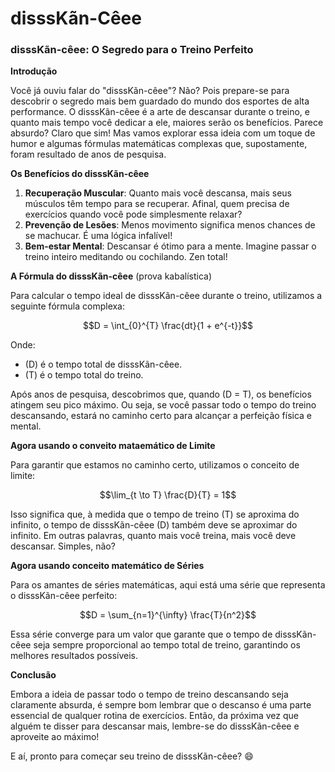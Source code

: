 # disssKãn-Cêee

### disssKãn-cêee: O Segredo para o Treino Perfeito

**Introdução**

Você já ouviu falar do "disssKãn-cêee"? Não? Pois prepare-se para descobrir o segredo mais bem guardado do mundo dos esportes de alta performance. O disssKãn-cêee é a arte de descansar durante o treino, e quanto mais tempo você dedicar a ele, maiores serão os benefícios. Parece absurdo? Claro que sim! Mas vamos explorar essa ideia com um toque de humor e algumas fórmulas matemáticas complexas que, supostamente, foram resultado de anos de pesquisa.

**Os Benefícios do disssKãn-cêee**

1. **Recuperação Muscular**: Quanto mais você descansa, mais seus músculos têm tempo para se recuperar. Afinal, quem precisa de exercícios quando você pode simplesmente relaxar?
2. **Prevenção de Lesões**: Menos movimento significa menos chances de se machucar. É uma lógica infalível!
3. **Bem-estar Mental**: Descansar é ótimo para a mente. Imagine passar o treino inteiro meditando ou cochilando. Zen total!

**A Fórmula do disssKãn-cêee** (prova kabalística)

Para calcular o tempo ideal de disssKãn-cêee durante o treino, utilizamos a seguinte fórmula complexa:

$$D = \int_{0}^{T} \frac{dt}{1 + e^{-t}}$$

Onde:
- \(D\) é o tempo total de disssKãn-cêee.
- \(T\) é o tempo total do treino.

Após anos de pesquisa, descobrimos que, quando \(D = T\), os benefícios atingem seu pico máximo. Ou seja, se você passar todo o tempo do treino descansando, estará no caminho certo para alcançar a perfeição física e mental.

**Agora usando o conveito mataemático de Limite**

Para garantir que estamos no caminho certo, utilizamos o conceito de limite:

$$\lim_{t \to T} \frac{D}{T} = 1$$

Isso significa que, à medida que o tempo de treino \(T\) se aproxima do infinito, o tempo de disssKãn-cêee \(D\) também deve se aproximar do infinito. Em outras palavras, quanto mais você treina, mais você deve descansar. Simples, não?

**Agora usando conceito matemático de Séries**

Para os amantes de séries matemáticas, aqui está uma série que representa o disssKãn-cêee perfeito:

$$D = \sum_{n=1}^{\infty} \frac{T}{n^2}$$

Essa série converge para um valor que garante que o tempo de disssKãn-cêee seja sempre proporcional ao tempo total de treino, garantindo os melhores resultados possíveis.

**Conclusão**

Embora a ideia de passar todo o tempo de treino descansando seja claramente absurda, é sempre bom lembrar que o descanso é uma parte essencial de qualquer rotina de exercícios. Então, da próxima vez que alguém te disser para descansar mais, lembre-se do disssKãn-cêee e aproveite ao máximo!

E aí, pronto para começar seu treino de disssKãn-cêee? 😄
